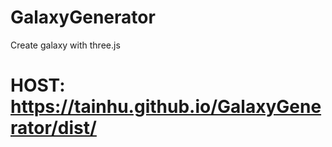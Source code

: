 # GalaxyGenerator
Create galaxy with three.js
# HOST: https://tainhu.github.io/GalaxyGenerator/dist/
